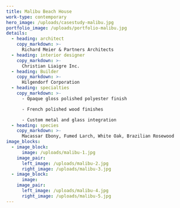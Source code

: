 ```yaml
---
title: Malibu Beach House
work-type: contemporary
hero_image: /uploads/casestudy-malibu.jpg
portfolio_image: /uploads/portfolio-malibu.jpg
details:
  - heading: architect
    copy_markdown: >-
      Richard Meier & Partners Architects
  - heading: interior designer
    copy_markdown: >-
      Christian Liaigre Inc.
  - heading: Builder
    copy_markdown: >-
      Hilgendorf Corporation
  - heading: specialties
    copy_markdown: >-
      - Opaque gloss polished polyester finish

      - French polished wood finishes

      - Custom metal and glass integration
  - heading: species
    copy_markdown: >-
      Macassar Ebony, Fumed Larch, White Oak, Brazilian Rosewood
image_blocks:
  - image_block:
      image: /uploads/malibu-1.jpg
    image_pair:
      left_image: /uploads/malibu-2.jpg
      right_image: /uploads/malibu-3.jpg
  - image_block:
      image:
    image_pair:
      left_image: /uploads/malibu-4.jpg
      right_image: /uploads/malibu-5.jpg
---
```


